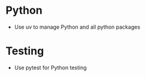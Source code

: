 # Python
- Use uv to manage Python and all python packages

# Testing
- Use pytest for Python testing